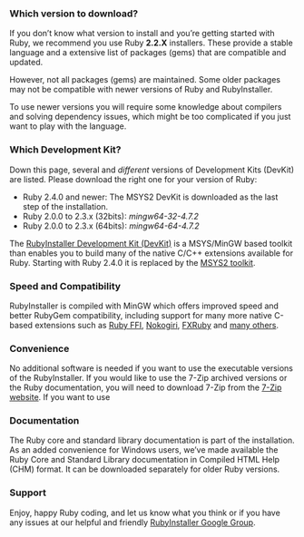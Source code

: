 ### Which version to download?

If you don’t know what version to install and you’re getting started with Ruby,
we recommend you use Ruby <b>2.2.X</b> installers. These provide a stable
language and a extensive list of packages (gems) that are compatible and
updated.

However, not all packages (gems) are maintained. Some older packages may not
be compatible with newer versions of Ruby and RubyInstaller.

To use newer versions you will require some knowledge about compilers and
solving dependency issues, which might be too complicated if you just want to
play with the language.

### Which Development Kit?

Down this page, several and <em>different</em> versions of Development Kits (DevKit) are listed. Please download the right one for your version of Ruby:

* Ruby 2.4.0 and newer: The MSYS2 DevKit is downloaded as the last step of the installation.
* Ruby 2.0.0 to 2.3.x (32bits): *mingw64-32-4.7.2*
* Ruby 2.0.0 to 2.3.x (64bits): *mingw64-64-4.7.2*

The [RubyInstaller Development Kit (DevKit)](http://github.com/oneclick/rubyinstaller/wiki/Development-Kit) is
a MSYS/MinGW based toolkit than enables you to build many of the native C/C++ extensions available for Ruby.
Starting with Ruby 2.4.0 it is replaced by the [MSYS2 toolkit](http://www.msys2.org).

### Speed and Compatibility

RubyInstaller is compiled with MinGW which offers improved speed and better
RubyGem compatibility, including support for many more native C-based extensions such as <a href="http://github.com/ffi/ffi">Ruby FFI</a>, <a href="http://nokogiri.org/">Nokogiri</a>,
<a href="http://www.fxruby.org/">FXRuby</a> and <a href="http://github.com/oneclick/rubyinstaller/wiki/Gem-List">many others</a>.

### Convenience

No additional software is needed if you want to use the executable versions of the RubyInstaller.
If you would like to use the 7-Zip archived versions or the Ruby documentation, you will need to download 7-Zip from the [7-Zip website](http://www.7-zip.org/).
If you want to use

### Documentation

The Ruby core and standard library documentation is part of the installation.
As an added convenience for Windows users, we’ve made available the Ruby Core and Standard Library documentation
in Compiled HTML Help (CHM) format. It can be downloaded separately for older Ruby versions.

### Support

Enjoy, happy Ruby coding, and let us know what you think or if you have any issues at our helpful and friendly
[RubyInstaller Google Group](http://groups.google.com/group/rubyinstaller).
